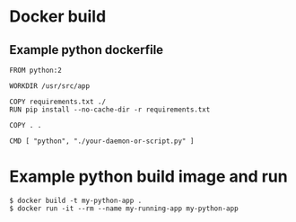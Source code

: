 # Docker build

## Example python dockerfile

```
FROM python:2

WORKDIR /usr/src/app

COPY requirements.txt ./
RUN pip install --no-cache-dir -r requirements.txt

COPY . .

CMD [ "python", "./your-daemon-or-script.py" ]
```

# Example python build image and run

```
$ docker build -t my-python-app .
$ docker run -it --rm --name my-running-app my-python-app
```